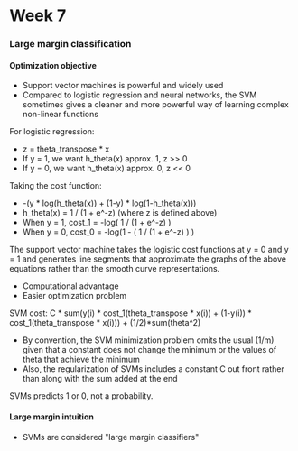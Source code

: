 # Week 7

### Large margin classification
#### Optimization objective
- Support vector machines is powerful and widely used
- Compared to logistic regression and neural networks, the SVM sometimes gives a cleaner and more powerful way of learning complex non-linear functions

For logistic regression:
- z = theta_transpose * x
- If y = 1, we want h_theta(x) approx. 1, z >> 0
- If y = 0, we want h_theta(x) approx. 0, z << 0

Taking the cost function:
- -(y * log(h_theta(x)) + (1-y) * log(1-h_theta(x)))
- h_theta(x) = 1 / (1 + e^-z) (where z is defined above)
- When y = 1, cost_1 = -log( 1 / (1 + e^-z) )
- When y = 0, cost_0 = -log(1 - ( 1 / (1 + e^-z) ) )

The support vector machine takes the logistic cost functions at y = 0 and y = 1 and generates line segments that approximate the graphs of the above equations rather than the smooth curve representations.
- Computational advantage
- Easier optimization problem

SVM cost: C * sum(y(i) * cost_1(theta_transpose * x(i)) + (1-y(i)) * cost_1(theta_transpose * x(i))) + (1/2)*sum(theta^2)
- By convention, the SVM minimization problem omits the usual (1/m) given that a constant does not change the minimum or the values of theta that achieve the minimum
- Also, the regularization of SVMs includes a constant C out front rather than along with the sum added at the end

SVMs predicts 1 or 0, not a probability.

#### Large margin intuition
- SVMs are considered "large margin classifiers"
